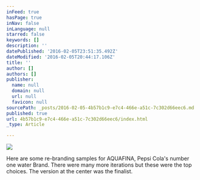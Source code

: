 ```yaml
---
inFeed: true
hasPage: true
inNav: false
inLanguage: null
starred: false
keywords: []
description: ''
datePublished: '2016-02-05T23:51:35.492Z'
dateModified: '2016-02-05T20:44:17.106Z'
title: ''
author: []
authors: []
publisher:
  name: null
  domain: null
  url: null
  favicon: null
sourcePath: _posts/2016-02-05-4b57b1c9-e7c4-466e-a51c-7c302d66eec6.md
published: true
url: 4b57b1c9-e7c4-466e-a51c-7c302d66eec6/index.html
_type: Article

---
```

![](https://the-grid-user-content.s3-us-west-2.amazonaws.com/d6b31501-5dc5-42a8-a779-c955fae6e014.jpg)

Here are some re-branding samples for AQUAFINA, Pepsi Cola's number one water Brand. There were many more iterations but these were the top choices. The version at the center was the finalist.